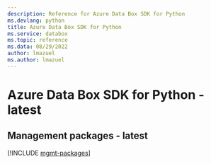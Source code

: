 ```yaml
---
description: Reference for Azure Data Box SDK for Python
ms.devlang: python
title: Azure Data Box SDK for Python
ms.service: databox
ms.topic: reference
ms.data: 08/29/2022
author: lmazuel
ms.author: lmazuel
---
```

# Azure Data Box SDK for Python - latest

## Management packages - latest
[!INCLUDE [mgmt-packages](data-box-mgmt-index.md)]